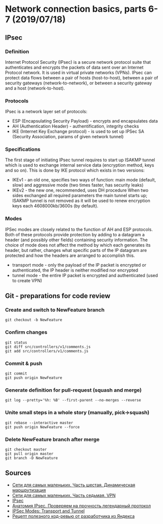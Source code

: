 # Network connection basics, parts 6-7 (2019/07/18)

## IPsec

### Definition
Internet Protocol Security (IPsec) is a secure network protocol suite that authenticates and encrypts the packets of data sent over an Internet Protocol network. It is used in virtual private networks (VPNs). IPsec can protect data flows between a pair of hosts (host-to-host), between a pair of security gateways (network-to-network), or between a security gateway and a host (network-to-host).

### Protocols
IPsec is a network layer set of protocols:
- ESP (Encapsulating Security Payload) - encrypts and encapsulates data
- AH (Authentication Header) - authentification, integrity checks
- IKE (Internet Key Exchange protocol) - is used to set up IPSec SA (Security Association, params of given network tunnel)

### Specifications
The first stage of initiating IPsec tunnel requires to start up ISAKMP tunnel which is used to exchange internal service data (encryption method, keys and so on). This is done by IKE protocol which exists in two versions:
- IKEv1 - an old one, specifies two ways of function: main mode (default, slow) and aggressive mode (two times faster, has security leaks)
- IKEv2 - the new one, recommended, uses DH procedure
When two sides exchanged all required parameters the main tunnel starts up; ISAKMP tunnel is not removed as it will be used to renew encryption keys each 4608000kb/3600s (by default).

### Modes
IPSec modes are closely related to the function of AH and ESP protocols. Both of these protocols provide protection by adding to a datagram a header (and possibly other fields) containing security information. The choice of mode does not affect the method by which each generates its header, but rather, changes what specific parts of the IP datagram are protected and how the headers are arranged to accomplish this.
- transport mode - only the payload of the IP packet is encrypted or authenticated, the IP header is neither modified nor encrypted
- tunnel mode - the entire IP packet is encrypted and authenticated (used to create VPN)

## Git - preparations for code review

### Create and switch to NewFeature branch
~~~
git checkout -b NewFeature
~~~

### Confirm changes
~~~
git status
git diff src/controllers/v1/comments.js
git add src/controllers/v1/comments.js
~~~

### Commit & push
~~~
git commit
git push origin NewFeature
~~~

### Generate definition for pull-request (squash and merge)
~~~
git log --pretty='%h: %B' --first-parent --no-merges --reverse
~~~

### Unite small steps in a whole story (manually, pick->squash)
~~~
git rebase --interactive master
git push origin NewFeature --force
~~~

### Delete NewFeature branch after merge
~~~
git checkout master
git pull origin master
git branch -D NewFeature
~~~

## Sources
- [Сети для самых маленьких. Часть шестая. Динамическая маршрутизация](https://linkmeup.ru/blog/33.html)
- [Сети для самых маленьких. Часть седьмая. VPN](https://linkmeup.ru/blog/50.html)
- [IPsec](https://en.wikipedia.org/wiki/IPsec)
- [Анатомия IPsec. Проверяем на прочность легендарный протокол](https://habr.com/ru/company/xakep/blog/256659/)
- [IPSec Modes: Transport and Tunnel](http://www.tcpipguide.com/free/t_IPSecModesTransportandTunnel.htm)
- [Рецепт полезного код-ревью от разработчика из Яндекса](https://m.habr.com/ru/company/yandex/blog/422143/)